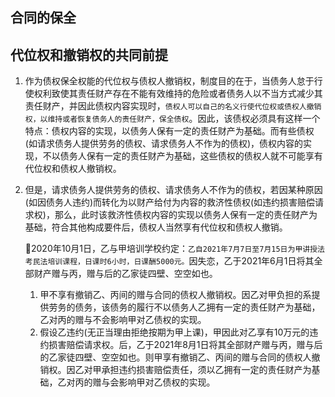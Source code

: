 
## 合同的保全





## 代位权和撤销权的共同前提

1. 作为债权保全权能的代位权与债权人撤销权，制度目的在于，当债务人怠于行使权利致使其责任财产存在不能有效维持的危险或者债务人以不当方式减少其责任财产，并因此债权内容实现时，`债权人可以自己的名义行使代位权或债权人撤销权，以维持或者恢复债务人的责任财产，保全债权`。因此，该债权必须具有这样一个特点：债权内容的实现，以债务人保有一定的责任财产为基础。而有些债权(如请求债务人提供劳务的债权、请求债务人不作为的债权)，债权内容的实现，不以债务人保有一定的责任财产为基础，这些债权的债权人就不可能享有代位权和债权人撤销权。
2. 但是，请求债务人提供劳务的债权、请求债务人不作为的债权，若因某种原因(如因债务人违约)而转化为以财产给付为内容的救济性债权(如违约损害赔偿请求权)，那么，此时该救济性债权内容的实现以债务人保有一定的责任财产为基础，符合其他构成要件后，债权人当然享有代位权和债权人撤销。

    🍐2020年10月1日，乙与甲培训学校约定：`乙自2021年7月7日至7月15日为甲讲授法考民法培训课程，日课时6小时，日课酬5000元。`因失恋，乙于2021年6月1日将其全部财产赠与丙，赠与后的乙家徒四壁、空空如也。
    1. 甲不享有撤销乙、丙间的赠与合同的债权人撤销权。因乙对甲负担的系提供劳务的债务，该债务的履行不以债务人乙拥有一定的责任财产为基础，乙对丙的赠与不会影响甲对乙债权的实现。
    2. 假设乙违约(无正当理由拒绝按期为甲上课)，甲因此对乙享有10万元的违约损害赔偿请求权。后，乙于2021年8月1日将其全部财产赠与丙，赠与后的乙家徒四壁、空空如也。则甲享有撤销乙、丙间的赠与合同的债权人撤销权。因乙对甲承担违约损害赔偿责任，须以乙拥有一定的责任财产为基础，乙对丙的赠与会影响甲对乙债权的实现。
